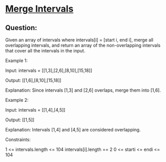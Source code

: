 # [Merge Intervals](https://leetcode.com/problems/merge-intervals/)
## Question:
Given an array of intervals where intervals[i] = [start i, end i], merge all overlapping intervals, and return an array of the non-overlapping intervals that cover all the intervals in the input.

 

Example 1:

Input: intervals = [[1,3],[2,6],[8,10],[15,18]]

Output: [[1,6],[8,10],[15,18]]

Explanation: Since intervals [1,3] and [2,6] overlaps, merge them into [1,6].  

Example 2:

Input: intervals = [[1,4],[4,5]]

Output: [[1,5]]

Explanation: Intervals [1,4] and [4,5] are considered overlapping.

Constraints:

1 <= intervals.length <= 104
intervals[i].length == 2
0 <= starti <= endi <= 104
